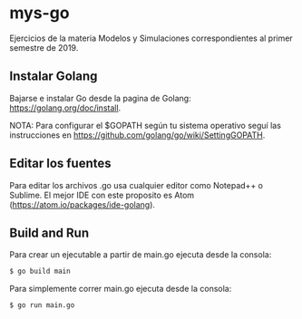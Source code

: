 # mys-go
Ejercicios de la materia Modelos y Simulaciones correspondientes al primer semestre de 2019.

## Instalar Golang
Bajarse e instalar Go desde la pagina de Golang: https://golang.org/doc/install.

NOTA: Para configurar el $GOPATH según tu sistema operativo seguí las instrucciones en https://github.com/golang/go/wiki/SettingGOPATH.

## Editar los fuentes
Para editar los archivos .go usa cualquier editor como Notepad++ o Sublime. El mejor IDE con este proposito es Atom (https://atom.io/packages/ide-golang).

## Build and Run
Para crear un ejecutable a partir de main.go ejecuta desde la consola:

```sh
$ go build main
```

Para simplemente correr main.go ejecuta desde la consola:
```sh
$ go run main.go
```
